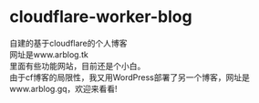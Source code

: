 # cloudflare-worker-blog
自建的基于cloudflare的个人博客<br>
网址是www.arblog.tk<br>
里面有些功能网站，目前还是个小白。<br>
由于cf博客的局限性，我又用WordPress部署了另一个博客，网址是www.arblog.gq，欢迎来看看!
